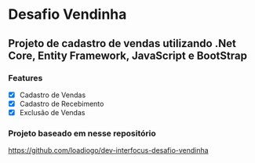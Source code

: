 # Desafio Vendinha
## Projeto de cadastro de vendas utilizando .Net Core, Entity Framework, JavaScript e BootStrap

### Features

- [x] Cadastro de Vendas
- [x] Cadastro de Recebimento
- [x] Exclusão de Vendas

### Projeto baseado em nesse repositório
https://github.com/loadiogo/dev-interfocus-desafio-vendinha
